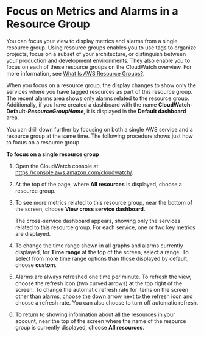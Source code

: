 # Focus on Metrics and Alarms in a Resource Group<a name="CloudWatch_Automatic_Dashboards_Resource_Group"></a>

You can focus your view to display metrics and alarms from a single resource group\. Using resource groups enables you to use tags to organize projects, focus on a subset of your architecture, or distinguish between your production and development environments\. They also enable you to focus on each of these resource groups on the CloudWatch overview\. For more information, see [What Is AWS Resource Groups?](https://docs.aws.amazon.com/ARG/latest/userguide/welcome.html)\.

When you focus on a resource group, the display changes to show only the services where you have tagged resources as part of this resource group\. The recent alarms area shows only alarms related to the resource group\. Additionally, if you have created a dashboard with the name **CloudWatch\-Default\-*ResourceGroupName***, it is displayed in the **Default dashboard** area\.

You can drill down further by focusing on both a single AWS service and a resource group at the same time\. The following procedure shows just how to focus on a resource group\.

**To focus on a single resource group**

1. Open the CloudWatch console at [https://console\.aws\.amazon\.com/cloudwatch/](https://console.aws.amazon.com/cloudwatch/)\.

1. At the top of the page, where **All resources** is displayed, choose a resource group\.

1. To see more metrics related to this resource group, near the bottom of the screen, choose **View cross service dashboard**\.

   The cross\-service dashboard appears, showing only the services related to this resource group\. For each service, one or two key metrics are displayed\.

1. To change the time range shown in all graphs and alarms currently displayed, for **Time range** at the top of the screen, select a range\. To select from more time range options than those displayed by default, choose **custom**\.

1. Alarms are always refreshed one time per minute\. To refresh the view, choose the refresh icon \(two curved arrows\) at the top right of the screen\. To change the automatic refresh rate for items on the screen other than alarms, choose the down arrow next to the refresh icon and choose a refresh rate\. You can also choose to turn off automatic refresh\.

1. To return to showing information about all the resources in your account, near the top of the screen where the name of the resource group is currently displayed, choose **All resources**\. 